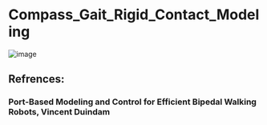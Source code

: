 # Compass_Gait_Rigid_Contact_Modeling
 
![image](https://github.com/MohamedAtwan/Compass_Gait_Rigid_Contact_Modeling/assets/93084514/9a85b837-ef70-412a-aa55-86957f7aa33d)


## Refrences:
### Port-Based Modeling and Control for Efficient Bipedal Walking Robots, Vincent Duindam
